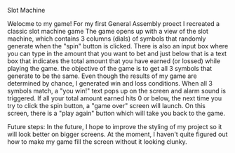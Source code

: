 Slot Machine

Welocme to my game! For my first General Assembly proect I recreated a classic slot machine game
The game opens up with a view of the slot machine, which contains 3 columns (dials) of symbols that randomly generate when the "spin" button is clicked. There is also an input box where you can type in the amount that you want to bet and just below that is a text box that indicates the total amount that you have earned (or lossed) while playing the game.
the objective of the game is to get all 3 symbols that generate to be the same. 
Even though the results of my game are determined by chance, I generated win and loss conditions. 
When all 3 symbols match, a "you win!" text pops up on the screen and alarm sound is triggered.
If all your total amount earned hits 0 or below, the next time you try to click the spin button, a "game over" screen will launch. 
On this screen, there is a "play again" button which will take you back to the game.

Future steps: In the future, I hope to improve the styling of my project so it will look better on bigger screens. At the moment, I haven't quite figured out how to make my game fill the screen without it looking clunky.